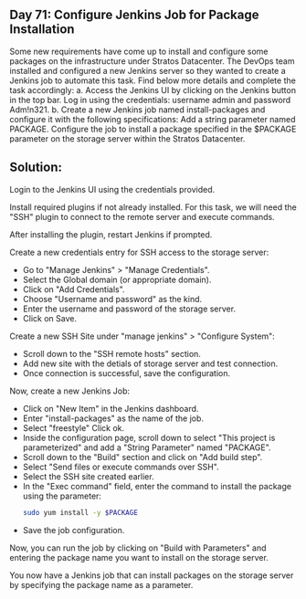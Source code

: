 ## Day 71: Configure Jenkins Job for Package Installation

Some new requirements have come up to install and configure some packages on the infrastructure under Stratos Datacenter. The DevOps team installed and configured a new Jenkins server so they wanted to create a Jenkins job to automate this task. Find below more details and complete the task accordingly:
a. Access the Jenkins UI by clicking on the Jenkins button in the top bar. Log in using the credentials: username admin and password Adm!n321.
b. Create a new Jenkins job named install-packages and configure it with the following specifications:
   Add a string parameter named PACKAGE.
   Configure the job to install a package specified in the $PACKAGE parameter on the storage server within the Stratos Datacenter.


## Solution:

Login to the Jenkins UI using the credentials provided.

Install required plugins if not already installed. For this task, we will need the "SSH" plugin to connect to the remote server and execute commands.

After installing the plugin, restart Jenkins if prompted.

Create a new credentials entry for SSH access to the storage server:
- Go to "Manage Jenkins" > "Manage Credentials".
- Select the Global domain (or appropriate domain).
- Click on "Add Credentials".
- Choose "Username and password" as the kind.
- Enter the username and password of the storage server.
- Click on Save.

Create a new SSH Site under "manage jenkins" > "Configure System":
- Scroll down to the "SSH remote hosts" section.
- Add new site with the detials of storage server and test connection.
- Once connection is successful, save the configuration.

Now, create a new Jenkins Job:
- Click on "New Item" in the Jenkins dashboard.
- Enter "install-packages" as the name of the job.
- Select "freestyle" Click ok.
- Inside the configuration page, scroll down to select "This project is parameterized" and add a "String Parameter" named "PACKAGE".
- Scroll down to the "Build" section and click on "Add build step".
- Select "Send files or execute commands over SSH".
- Select the SSH site created earlier.
- In the "Exec command" field, enter the command to install the package using the parameter:
  ```bash
  sudo yum install -y $PACKAGE
  ```
- Save the job configuration.

Now, you can run the job by clicking on "Build with Parameters" and entering the package name you want to install on the storage server.

You now have a Jenkins job that can install packages on the storage server by specifying the package name as a parameter.